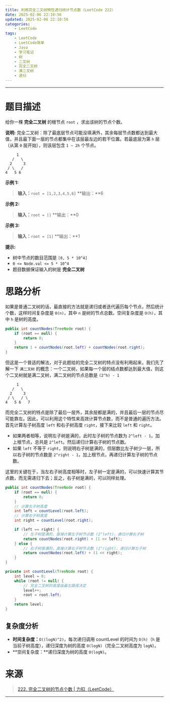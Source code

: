 ```yaml
---
title: 利用完全二叉树特性递归统计节点数（LeetCode 222）
date: 2025-02-06 22:10:56
updated: 2025-02-06 22:10:56
categories:
    - LeetCode
tags:
    - LeetCode
    - LeetCode简单
    - Java
    - 学习笔记
    - 树
    - 二叉树
    - 完全二叉树
    - 满二叉树
    - 递归
---
```

---

# 题目描述

给你一棵 **完全二叉树** 的根节点 `root` ，求出该树的节点个数。

**说明:**
完全二叉树：除了最底层节点可能没填满外，其余每层节点数都达到最大值，并且最下面一层的节点都集中在该层最左边的若干位置。若最底层为第 `h` 层（从第 `0` 层开始），则该层包含 `1 ~ 2h` 个节点。
```
     1
   /   \
  2     3
 / \   /
4   5 6
```

**示例 1:**
> **输入：**`root = [1,2,3,4,5,6]`
> **输出：**6

**示例 2:**
> **输入：**`root = []`
> **输出：**0

**示例 3:**
> **输入：**`root = [1]`
> **输出：**1

**提示:**
* 树中节点的数目范围是 `[0, 5 * 10^4]`
* `0 <= Node.val <= 5 * 10^4`
* 题目数据保证输入的树是 **完全二叉树**

<!-- more -->

# 思路分析

如果是普通二叉树的话，最直接的方法就是递归或者迭代遍历每个节点，然后统计个数，这样时间复杂度是 `O(n)`，其中 `n` 是树的节点总数。空间复杂度是 `O(h)`，其中 `h` 是树的高度。

```java
public int countNodes(TreeNode root) {
    if (root == null) {
        return 0;
    }
    return 1 + countNodes(root.left) + countNodes(root.right);
}
```

但这是一个普适的解法，对于此题给的完全二叉树的特点没有利用起来，我们先了解一下 `满二叉树` 的概念：一个二叉树，如果每一个层的结点数都达到最大值，则这个二叉树就是满二叉树，满二叉树的节点总数是 `(2^h) - 1 `
```
     1
   /   \
  2     3
 / \   / \
4   5 6   7
```

而完全二叉树的特点是除了最后一层外，其余层都是满的，并且最后一层的节点尽可能靠左。因此，可以利用这个特性来高效计算节点数，而不是普通的遍历方法。首先计算左子树高度 `left` 和右子树高度 `right`，接下来比较 `left` 和 `right`。

* 如果两者相等，说明左子树是满的，此时左子树的节点数为 `2^left - 1`，加上根节点，总共是 `2^left`。然后递归计算右子树的节点数。
* 如果 `left` 不等于 `right`，则说明右子树是满的，但层数比左子树少一层，所以右子树的节点数是 `2^right - 1`，加上根节点，再递归计算左子树的节点数。

这里的关键在于，当左右子树高度相等时，左子树一定是满的，可以快速计算其节点数，而无需递归下去；反之，右子树是满的，可以同样处理。

```java
public int countNodes(TreeNode root) {
    if (root == null) {
        return 0;
    }
    // 计算左子树高度
    int left = countLevel(root.left);
    // 计算右子树高度
    int right = countLevel(root.right);

    if (left == right) {
        // 左子树是满的，直接计算左子树节点数 (2^left)，递归计算右子树
        return countNodes(root.right) + (1 << left);
    } else {
        // 右子树是满的，直接计算右子树节点数 (2^right)，递归计算左子树
        return countNodes(root.left) + (1 << right);
    }
}

private int countLevel(TreeNode root) {
    int level = 0;
    while (root != null) {
        // 完全二叉树的高度由最左路径决定
        level++;
        root = root.left;
    }
    return level;
}
```

## 复杂度分析

* **时间复杂度：**`O((logN)^2)`，每次递归调用 countLevel 的时间为 `O(h)`（`h` 是当前子树高度），递归深度为树的高度 `O(logN)`（完全二叉树高度为 `logN`）。
* **空间复杂度：**递归深度为树的高度 `O(logN)`。

# 来源

> [222. 完全二叉树的节点个数 | 力扣（LeetCode）][1]

---

[1]: https://leetcode.cn/problems/count-complete-tree-nodes/description/ "222. 完全二叉树的节点个数 | 力扣（LeetCode）"
